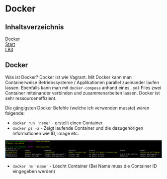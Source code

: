 # Docker

## Inhaltsverzeichnis

[Docker](#docker)  
[Start](#start)  
[LB3](#LB3)  


<a name="Docker"/>
<a name="start"/>
<a name="LB3"/>

## Docker
Was ist Docker?
Docker ist wie Vagrant. Mit Docker kann man Containerweise Betriebssysteme / Applikationen parallel zueinander laufen lassen. Ebenfalls kann man mit `docker-compose` anhand eines `.yml` Files zwei Container miteinander verbinden und zusammenarbeiten lassen. Docker ist sehr ressourceneffizient.

Die gängigsten Docker Befehle (welche ich verwenden musste) wären folgende:

- `docker run 'name'` - erstellt einen Container
- `docker ps -a` - Zeigt laufende Container und die dazugehörigen Informationen wie ID, Image etc.

![no](https://github.com/dorian1142/M300.3/blob/master/dockerrun.PNG)

- `docker rm 'name'` - Löscht Container (Bei Name muss die Container ID eingegeben werden)

